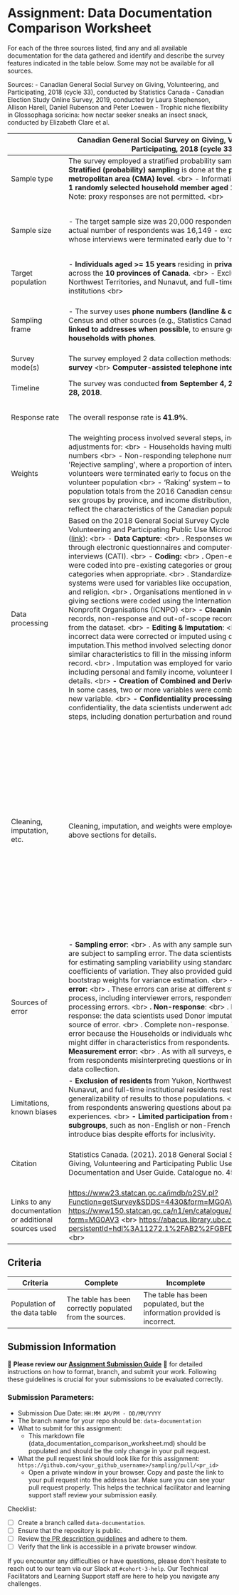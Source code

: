 # Assignment: Data Documentation Comparison Worksheet

For each of the three sources listed, find any and all available documentation for the data gathered and identify and describe the survey features indicated in the table below. Some may not be available for all sources.

Sources: - Canadian General Social Survey on Giving, Volunteering, and Participating, 2018 (cycle 33), conducted by Statistics Canada - Canadian Election Study Online Survey, 2019, conducted by Laura Stephenson, Allison Harell, Daniel Rubenson and Peter Loewen - Trophic niche flexibility in Glossophaga soricina: how nectar seeker sneaks an insect snack, conducted by Elizabeth Clare et al.

|                                                       | Canadian General Social Survey on Giving, Volunteering, and Participating, 2018 (cycle 33)                                                                                                                                                                                                                                                                                                                                                                                                                                                                                                                                                                                                                                                                                                                                                                                                                                                                                                                                                                                                                                                                                                                                                                                                                                                                                                                                                                                                                                                                                                                                                                                                                                                      | Canadian Election Study Online Survey, 2019                                                                                                                                                                                                                                                                                                                                                                                                                                                                                                                                                                                                                                                                                                                                                                                                                                                                                                                                                                                                                                                                                                                                                                                                                                                                                                                                                                                                                                                                                                                                                                                                                                                                                                                                                            | Trophic niche flexibility in Glossophaga soricina: how nectar seeker sneaks an insect snack                                                                                                                                                                                                                                                                                                                              |
|-------------------------------------------------------|-------------------------------------------------------------------------------------------------------------------------------------------------------------------------------------------------------------------------------------------------------------------------------------------------------------------------------------------------------------------------------------------------------------------------------------------------------------------------------------------------------------------------------------------------------------------------------------------------------------------------------------------------------------------------------------------------------------------------------------------------------------------------------------------------------------------------------------------------------------------------------------------------------------------------------------------------------------------------------------------------------------------------------------------------------------------------------------------------------------------------------------------------------------------------------------------------------------------------------------------------------------------------------------------------------------------------------------------------------------------------------------------------------------------------------------------------------------------------------------------------------------------------------------------------------------------------------------------------------------------------------------------------------------------------------------------------------------------------------------------------|--------------------------------------------------------------------------------------------------------------------------------------------------------------------------------------------------------------------------------------------------------------------------------------------------------------------------------------------------------------------------------------------------------------------------------------------------------------------------------------------------------------------------------------------------------------------------------------------------------------------------------------------------------------------------------------------------------------------------------------------------------------------------------------------------------------------------------------------------------------------------------------------------------------------------------------------------------------------------------------------------------------------------------------------------------------------------------------------------------------------------------------------------------------------------------------------------------------------------------------------------------------------------------------------------------------------------------------------------------------------------------------------------------------------------------------------------------------------------------------------------------------------------------------------------------------------------------------------------------------------------------------------------------------------------------------------------------------------------------------------------------------------------------------------------------|--------------------------------------------------------------------------------------------------------------------------------------------------------------------------------------------------------------------------------------------------------------------------------------------------------------------------------------------------------------------------------------------------------------------------|
| Sample type                                           | The survey employed a stratified probability sample design. \<br\>  **- Stratified (probability) sampling** is done at the **province/census metropolitan area (CMA) level**. \<br\>   - Information is collected from **1 randomly selected household member aged 15 or older** \<br\>   - Note: proxy responses are not permitted. \<br\>                                                                                                                                                                                                                                                                                                                                                                                                                                                                                                                                                                                                                                                                                                                                                                                                                                                                                                                                                                                                                                                                                                                                                                                                                                                                                                                                                                                                     | The online sample for the 2019 Canadian Election Study (CES) used a two-wave panel design. It consisted of a modified rolling-cross section during the campaign period (Campaign Period Survey or CPS) and a post-election follow-up wave (Post-Election Survey or PES)                                                                                                                                                                                                                                                                                                                                                                                                                                                                                                                                                                                                                                                                                                                                                                                                                                                                                                                                                                                                                                                                                                                                                                                                                                                                                                                                                                                                                                                                                                                                | Faecal samples from wild *G. soricina* (a bat species). \<br\>    Note: in addition, they observed behaviors of captive bats.                                                                                                                                                                                                                                                                                            |
| Sample size                                           | - The target sample size was 20,000 respondents. \<br\>   - The actual number of respondents was 16,149 - excluding respondents whose interviews were terminated early due to 'rejective sampling'.                                                                                                                                                                                                                                                                                                                                                                                                                                                                                                                                                                                                                                                                                                                                                                                                                                                                                                                                                                                                                                                                                                                                                                                                                                                                                                                                                                                                                                                                                                                                             | - The Campaign Period Survey had **37,822** respondents. \<br\>   - The Post-Election Survey re-contacted **10,340 respondents** from the CPS234.                                                                                                                                                                                                                                                                                                                                                                                                                                                                                                                                                                                                                                                                                                                                                                                                                                                                                                                                                                                                                                                                                                                                                                                                                                                                                                                                                                                                                                                                                                                                                                                                                                                      | There were three types of ‘sample units’ in this research paper. \<br\>    Type 1: unit = bat Sample size = 127 bats (of which 112 were captured wild bats, and 18 captive colony bats.) \<br\>    Type 2: unit = faecal sample  Sample size = 38 (from wild bats); unknown number of sample units from captive bats \<br\>    Type 3: unit = captive bat (for observational study on insect attacks) Sample size = 15   |
| Target population                                     | - **Individuals aged \>= 15 years** residing in **private households** across the **10 provinces of Canada**. \<br\>    - Excluded Yukon, Northwest Territories, and Nunavut, and full-time residents of institutions \<br\>                                                                                                                                                                                                                                                                                                                                                                                                                                                                                                                                                                                                                                                                                                                                                                                                                                                                                                                                                                                                                                                                                                                                                                                                                                                                                                                                                                                                                                                                                                                    | The study targeted Canadian citizens and permanent residents aged \>= 18.                                                                                                                                                                                                                                                                                                                                                                                                                                                                                                                                                                                                                                                                                                                                                                                                                                                                                                                                                                                                                                                                                                                                                                                                                                                                                                                                                                                                                                                                                                                                                                                                                                                                                                                              | Wild *G. soricina* in Costa Rica, and a captive colony at the University of Bristol.                                                                                                                                                                                                                                                                                                                                     |
| Sampling frame                                        | - The survey uses **phone numbers (landline & cellular)** from the Census and other sources (e.g., Statistics Canada’s dwelling frame), **linked to addresses when possible**, to ensure good coverage of **households with phones**.                                                                                                                                                                                                                                                                                                                                                                                                                                                                                                                                                                                                                                                                                                                                                                                                                                                                                                                                                                                                                                                                                                                                                                                                                                                                                                                                                                                                                                                                                                           | The study used Qualtrics panels stratified by region and balanced for gender and age within each region. \<br\>   The regional stratification included: \<br\>   - **Atlantic** (Newfoundland and Labrador, New Brunswick, Nova Scotia, Prince Edward Island). \<br\>   - **Quebec** \<br\>   - **Ontario** \<br\>   - **Prairies** (Manitoba, Saskatchewan, Alberta). \<br\>   - **British Columbia** \<br\>                                                                                                                                                                                                                                                                                                                                                                                                                                                                                                                                                                                                                                                                                                                                                                                                                                                                                                                                                                                                                                                                                                                                                                                                                                                                                                                                                                                          | Opportunistically caught with mist nets; laboratory experiments in a flight roo, in the Santa Rosa Sector of the Area de Conservación de Guanacaste, Costa Rica.                                                                                                                                                                                                                                                         |
| Survey mode(s)                                        | The survey employed 2 data collection methods: \<br\>   **Online survey** \<br\>  **Computer-assisted telephone interviews (CATI)**                                                                                                                                                                                                                                                                                                                                                                                                                                                                                                                                                                                                                                                                                                                                                                                                                                                                                                                                                                                                                                                                                                                                                                                                                                                                                                                                                                                                                                                                                                                                                                                                             | The survey used **online surveys** for both the CPS and PES, administered **through the Qualtrics platform**.                                                                                                                                                                                                                                                                                                                                                                                                                                                                                                                                                                                                                                                                                                                                                                                                                                                                                                                                                                                                                                                                                                                                                                                                                                                                                                                                                                                                                                                                                                                                                                                                                                                                                          | - Field surveys: mist nets \<br\>   - Lab observation: Video, and acoustic recordings. \<br\>                                                                                                                                                                                                                                                                                                                            |
| Timeline                                              | The survey was conducted **from September 4, 2018 to December 28, 2018**.                                                                                                                                                                                                                                                                                                                                                                                                                                                                                                                                                                                                                                                                                                                                                                                                                                                                                                                                                                                                                                                                                                                                                                                                                                                                                                                                                                                                                                                                                                                                                                                                                                                                       | - Campaign Period Survey (CPS): September 13th to October 21st, 2019. \<br\>   - Post-election Survey (PES): October 24th to November 11th, 2019.                                                                                                                                                                                                                                                                                                                                                                                                                                                                                                                                                                                                                                                                                                                                                                                                                                                                                                                                                                                                                                                                                                                                                                                                                                                                                                                                                                                                                                                                                                                                                                                                                                                      | - Field surveys: 7 weeks from late May to early July 2009 \<br\>   - Lab observation: 9 consecutive days (exact days unclear)                                                                                                                                                                                                                                                                                            |
| Response rate                                         | The overall response rate is **41.9%**.                                                                                                                                                                                                                                                                                                                                                                                                                                                                                                                                                                                                                                                                                                                                                                                                                                                                                                                                                                                                                                                                                                                                                                                                                                                                                                                                                                                                                                                                                                                                                                                                                                                                                                         | - The **aimed-for return rate** for the **PES was 50% of the CPS sample**, but Qualtrics could not meet this target. \<br\>   - The actual response rate is not provided.                                                                                                                                                                                                                                                                                                                                                                                                                                                                                                                                                                                                                                                                                                                                                                                                                                                                                                                                                                                                                                                                                                                                                                                                                                                                                                                                                                                                                                                                                                                                                                                                                              | One-third of captured bats produced faecal pellets, but many may have consumed nectar without producing them.                                                                                                                                                                                                                                                                                                            |
| Weights                                               | The weighting process involved several steps, including adjustments for: \<br\>   - Households having multiple telephone numbers \<br\>   - Non-responding telephone numbers \<br\>   - 'Rejective sampling', where a proportion of interviews with non-volunteers were terminated early to focus on the less prevalent volunteer population \<br\>   - ‘Raking’ system – to align with population totals from the 2016 Canadian census for stratum, age-sex groups by province, and income distribution, to accurately reflect the characteristics of the Canadian population.                                                                                                                                                                                                                                                                                                                                                                                                                                                                                                                                                                                                                                                                                                                                                                                                                                                                                                                                                                                                                                                                                                                                                                 | An iterative "raking" process was used to create weights, which involves successively weighing marginal values for key demographic variables: \<br\>   - Province \<br\>   - Gender \<br\>   - Age Group \<br\>   - Education Level \<br\>    The raking procedure continued for a maximum of 200 iterations until the desired level of population representativeness was achieved.                                                                                                                                                                                                                                                                                                                                                                                                                                                                                                                                                                                                                                                                                                                                                                                                                                                                                                                                                                                                                                                                                                                                                                                                                                                                                                                                                                                                                    | Not mentioned.                                                                                                                                                                                                                                                                                                                                                                                                           |
| Data processing                                       | Based on the 2018 General Social Survey Cycle 33 Giving, Volunteering and Participating Public Use Microdata File User Guide ([link](https://abacus.library.ubc.ca/dataset.xhtml?persistentId=hdl%3A11272.1%2FAB2%2FGBFDYG&form=MG0AV3)): \<br\>    - **Data Capture**: \<br\>    . Responses were collected through electronic questionnaires and computer-assisted telephone interviews (CATI). \<br\>    - **Coding:** \<br\>    **.** Open-ended responses were coded into pre-existing categories or grouped into new categories when appropriate. \<br\>     . Standardized classification systems were used for variables like occupation, industry, language, and religion. \<br\>    . Organisations mentioned in volunteering and giving sections were coded using the International Classification of Nonprofit Organisations (ICNPO) \<br\>    **- Cleaning**: \<br\>    . Duplicate records, non-response and out-of-scope records were removed from the dataset. \<br\>    **- Editing & Imputation**: \<br\>    . Missing or incorrect data were corrected or imputed using donor imputation.This method involved selecting donor records with similar characteristics to fill in the missing information for a recipient record. \<br\>    . Imputation was employed for various variables, including personal and family income, volunteer hours, and donation details. \<br\>    **- Creation of Combined and Derived Variables:** \<br\>    . In some cases, two or more variables were combined to create a new variable. \<br\>     **- Confidentiality processing:** \<br\>    . To protect confidentiality, the data scientists underwent additional processing steps, including donation perturbation and rounding.     | **- Cleaning:** \<br\>    . The data underwent a rigorous cleaning process. Incomplete responses, duplicates, speeders (those who completed the survey too quickly), straightliners (those who selected the same response for grid questions), and postal code-province mismatches were removed. \<br\>    - **Duplicate Identification:** \<br\>    . Duplicates in the CPS were identified based on IP address and demographics: year of birth, gender, education level, employment, religion, and immigration status. In the PES, due to limited demographic variables, duplicates were identified using IP address, province, citizenship status, age, and month of birth. For both surveys, the first response of a duplicate was retained and flagged, while subsequent responses were removed. \<br\>    - **Flagged Responses:** \<br\>    . Some responses were flagged for being “inattentive” (those taking over 60 minutes) or “initial duplicates” (took the survey again later, but the initial response was kept). These were not removed but are identified by specific variables in the dataset. \<br\>    - **Imputation:** \<br\>    . No information regarding imputation methods was found in the sources.                                                                                                                                                                                                                                                                                                                                                                                                                                                                                                                                                                        | - DNA extraction, PCR, sequencing, phylogenetic analysis; \<br\>   - Acoustic and video data processing with software.                                                                                                                                                                                                                                                                                                   |
| Cleaning, imputation, etc.                            | Cleaning, imputation, and weights were employed. Please see the above sections for details.                                                                                                                                                                                                                                                                                                                                                                                                                                                                                                                                                                                                                                                                                                                                                                                                                                                                                                                                                                                                                                                                                                                                                                                                                                                                                                                                                                                                                                                                                                                                                                                                                                                     | **- Territorial Exclusion** \<br\>    - Some territories were excluded from the sampling frame, due to difficulties in collecting data for these regions. This could be a source of error, as the collected data may not accurately reflect the views and opinions of residents in these territories. \<br\>    **- Non-Response Bias in the PES** \<br\>    - The targeted response rate for the PES was **50%** of the CPS sample, however, the achieved rate is not specified. \<br\>  - This means those who chose to participate in the PES might hold different opinions than those who did not respond. \<br\>    **- Coverage Bias:** \<br\>    - This was an online survey, which could result in under-representation of certain groups (e.g., people who don’t have access to the internet, or who are not familiar with using computers, etc). \<br\>    **- Social Desirability Bias:** \<br\>    - Respondents might be influenced by social desirability bias, leading them to provide answers they perceive as more socially acceptable or favourable, even if these don't accurately reflect their true beliefs or behaviours. This can occur in any survey. \<br\>    **- Inattentive Respondents:** \<br\>     - Those taking more than 60 minutes to complete the survey were flagged. While these responses were retained, their inclusion may introduce some level of error if their prolonged engagement reflects inattentiveness or random responding. \<br\>    **- Initial Duplicate Respondents:** \<br\>    - Respondents who completed the survey multiple times had their first response retained and flagged. This approach aims to minimise data loss but still acknowledges a potential source of error as the reasons behind repeated participation remain unclear.  | - Exclusion of low-quality sequences; \<br\>   - Half of insect DNA sequences remained unidentified.                                                                                                                                                                                                                                                                                                                     |
| Sources of error                                      | **- Sampling error**: \<br\>    . As with any sample survey, the estimates are subject to sampling error. The data scientists detailed methods for estimating sampling variability using standard errors and coefficients of variation. They also provided guidance on using bootstrap weights for variance estimation. \<br\>    **- Non-sampling error:** \<br\>    . These errors can arise at different stages of the survey process, including interviewer errors, respondent errors, and data processing errors. \<br\>      **. Non-response**: \<br\>     . Partial-non response: the data scientists used Donor imputation to handle this source of error. \<br\>    . Complete non-response. This is a source of error because the Households or individuals who did not respond might differ in characteristics from respondents. \<br\>    **- Measurement error:** \<br\>    . As with all surveys, errors could arise from respondents misinterpreting questions or inaccuracies during data collection.                                                                                                                                                                                                                                                                                                                                                                                                                                                                                                                                                                                                                                                                                                                          | Please see above.                                                                                                                                                                                                                                                                                                                                                                                                                                                                                                                                                                                                                                                                                                                                                                                                                                                                                                                                                                                                                                                                                                                                                                                                                                                                                                                                                                                                                                                                                                                                                                                                                                                                                                                                                                                      | - Limited reference databases; \<br\>   - Underrepresentation of insectivory due to faecal pellet variability. \<br\>   - Misidentification of prey species \<br\>   - Variability in individual bat behavior.                                                                                                                                                                                                           |
| Limitations, known biases                             | **- Exclusion of residents** from Yukon, Northwest Territories, Nunavut, and full-time institutional residents restricted the generalizability of results to those populations. \<br\>    **- Recall bias** from respondents answering questions about past behavior or experiences. \<br\>    **- Limited participation from specific subgroups**, such as non-English or non-French speakers, could introduce bias despite efforts for inclusivity.                                                                                                                                                                                                                                                                                                                                                                                                                                                                                                                                                                                                                                                                                                                                                                                                                                                                                                                                                                                                                                                                                                                                                                                                                                                                                           | Please see above.                                                                                                                                                                                                                                                                                                                                                                                                                                                                                                                                                                                                                                                                                                                                                                                                                                                                                                                                                                                                                                                                                                                                                                                                                                                                                                                                                                                                                                                                                                                                                                                                                                                                                                                                                                                      | - Geographic specificity; \<br\>   - Reliance on captive bats; \<br\>   - Dietary quantification limitations. \<br\>   - Behavioral differences between captive and wild bats. \<br\>   - Captive environment; \<br\>   - Possible underestimation of call intensity in lab; \<br\>   - Intentional model bias favoring moths (noctuids) \<br\>                                                                          |
| Citation                                              | Statistics Canada. (2021). 2018 General Social Survey (Cycle 33): Giving, Volunteering and Participating Public Use Microdata File Documentation and User Guide. Catalogue no. 45-25-0011.                                                                                                                                                                                                                                                                                                                                                                                                                                                                                                                                                                                                                                                                                                                                                                                                                                                                                                                                                                                                                                                                                                                                                                                                                                                                                                                                                                                                                                                                                                                                                      | Stephenson, Laura B., Allison Harell, Daniel Rubenson and Peter John Loewen. The 2019 Canadian Election Study – Phone Survey. [<https://dimension.usherbrooke.ca/documents/CES2019Codebook.pdf?form=MG0AV3>]. \<br\> Note: This ‘exact citation’ is as per instructed by the author of the survey.                                                                                                                                                                                                                                                                                                                                                                                                                                                                                                                                                                                                                                                                                                                                                                                                                                                                                                                                                                                                                                                                                                                                                                                                                                                                                                                                                                                                                                                                                                     | Clare, E. L., Goerlitz, H. R., Drapeau, V. A., Holderied, M. W., Adams, A. M., Nagel, J., Dumont, E. R., Hebert, P. D. N., & Fenton, M. B. (2013). Trophic niche flexibility in \*Glossophaga soricina\*: How a nectar seeker sneaks an insect snack. *Functional Ecology, 28* (3), 632–641. <https://doi.org/10.1111/1365-2435.12192>.                                                                                  |
| Links to any documentation or additional sources used | <https://www23.statcan.gc.ca/imdb/p2SV.pl?Function=getSurvey&SDDS=4430&form=MG0AV3> \<br\>  <https://www150.statcan.gc.ca/n1/en/catalogue/45250011?form=MG0AV3> \<br\>   <https://abacus.library.ubc.ca/dataset.xhtml?persistentId=hdl%3A11272.1%2FAB2%2FGBFDYG&form=MG0AV3> \<br\>                                                                                                                                                                                                                                                                                                                                                                                                                                                                                                                                                                                                                                                                                                                                                                                                                                                                                                                                                                                                                                                                                                                                                                                                                                                                                                                                                                                                                                                             | <https://dimension.usherbrooke.ca/documents/CES2019Codebook.pdf?form=MG0AV3>                                                                                                                                                                                                                                                                                                                                                                                                                                                                                                                                                                                                                                                                                                                                                                                                                                                                                                                                                                                                                                                                                                                                                                                                                                                                                                                                                                                                                                                                                                                                                                                                                                                                                                                           |  \<br\>    <https://besjournals.onlinelibrary.wiley.com/doi/epdf/10.1111/1365-2435.12192?form=MG0AV3>                                                                                                                                                                                                                                                                                                                    |







## Criteria

|Criteria|Complete|Incomplete|
|--------|----|----|
|Population of the data table|The table has been correctly populated from the sources.|The table has been populated, but the information provided is incorrect.|

## Submission Information

🚨 **Please review our [Assignment Submission Guide](https://github.com/UofT-DSI/onboarding/blob/main/onboarding_documents/submissions.md)** 🚨 for detailed instructions on how to format, branch, and submit your work. Following these guidelines is crucial for your submissions to be evaluated correctly.

### Submission Parameters:
* Submission Due Date: `HH:MM AM/PM - DD/MM/YYYY`
* The branch name for your repo should be: `data-documentation`
* What to submit for this assignment:
     * This markdown file (data_documentation_comparison_worksheet.md) should be populated and should be the only change in your pull request.
* What the pull request link should look like for this assignment: `https://github.com/<your_github_username>/sampling/pull/<pr_id>`
     * Open a private window in your browser. Copy and paste the link to your pull request into the address bar. Make sure you can see your pull request properly. This helps the technical facilitator and learning support staff review your submission easily.

Checklist:
- [ ] Create a branch called `data-documentation`.
- [ ] Ensure that the repository is public.
- [ ] Review [the PR description guidelines](https://github.com/UofT-DSI/onboarding/blob/main/onboarding_documents/submissions.md#guidelines-for-pull-request-descriptions) and adhere to them.
- [ ] Verify that the link is accessible in a private browser window.

If you encounter any difficulties or have questions, please don't hesitate to reach out to our team via our Slack at `#cohort-3-help`. Our Technical Facilitators and Learning Support staff are here to help you navigate any challenges.
